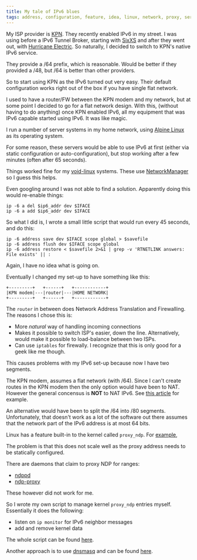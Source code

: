 ```yaml
---
title: My tale of IPv6 blues
tags: address, configuration, feature, idea, linux, network, proxy, service, software
---
```


My ISP provider is [KPN][kpn].  They recently enabled
IPv6 in my street.  I was using before a IPv6 Tunnel Broker,
starting with [SixXS][sixxs] and after they went out,
with [Hurricane Electric][he].  So naturally,
I decided to switch to KPN's native IPv6 service.

They provide a /64 prefix, which is reasonable.  Would be better
if they provided a /48, but /64 is better than other providers.

So to start using KPN as the IPv6 turned out very easy.  Their default
configuration works right out of the box if you have single flat
network.

I used to have a router/FW between the KPN modem and my network,
but at some point I decided to go for a flat network design.  With
this, (without having to do anything) once KPN enabled IPv6, all my
equipment that was IPv6 capable started using IPv6.  It was like
magic.

I run a number of server systems in my home network, using
[Alpine Linux][alpine] as its operating system.

For some reason, these servers would be able to use IPv6 at first
(either via static configuration or auto-configuration), but stop
working after a few minutes (often after 65 seconds).

Things worked fine for my [void-linux][void] systems.  These
use [NetworkManager][netman] so I guess this helps.

Even googling around I was not able to find a solution.  Apparently
doing this would re-enable things:

```
ip -6 a del $ip6_addr dev $IFACE
ip -6 a add $ip6_addr dev $IFACE
```

So what I did is, I wrote a small little script that would run
every 45 seconds, and do this:

```
ip -6 address save dev $IFACE scope global > $savefile
ip -6 address flush dev $IFACE scope global
ip -6 address restore < $savefile 2>&1 | grep -v 'RTNETLINK answers: File exists' || :
```

Again, I have no idea what is going on.

Eventually I changed my set-up to have something like
this:


```bob
+---------+   +------+   +------------+
|KPN modem|---|router|---|HOME NETWORK|
+---------+   +------+   +------------+
```

The `router` in between does Network Address Translation
and Firewalling.  The reasons I chose this is:

- More _natural_ way of handling incoming connections
- Makes it possible to switch ISP's easier, down the line.
  Alternatively, would make it possible to load-balance between
  two ISPs.
- Can use `iptables` for firewally.  I recognize that this is
  only good for a geek like me though.

This causes problems with my IPv6 set-up because
now I have two segments.

The KPN modem, assumes a flat network (with /64).  Since
I can't create routes in the KPN modem then the only
option would have been to NAT.  However the general
concensus is **NOT** to NAT IPv6.  See
[this article](https://blogs.infoblox.com/ipv6-coe/ipv6-nat-you-can-get-it-but-you-may-not-need-or-want-it/)
for example.

An alternative would have been to split the /64 into /80
segments.  Unfortunately, that doesn't work as a lot of the
software out there assumes that the network part of the IPv6
address is at most 64 bits.

Linux has a feature built-in to the kernel called `proxy_ndp`.
For [example](https://vtluug.org/wiki/Proxy_NDP),

The problem is that this does not scale well as the proxy address
needs to be statically configured.

There are daemons that claim to proxy NDP for ranges:

- [ndppd](https://github.com/DanielAdolfsson/ndppd)
- [ndp-proxy](https://github.com/setaou/ndp-proxy)

These however did not work for me.

So I wrote my own script to manage kernel `proxy_ndp` entries
myself.  Essentially it does the following:

- listen on `ip monitor` for IPv6 neighbor messages
- add and remove kernel data

The whole script can be found [here](https://github.com/alejandroliu/0ink.net/blob/master/snippets/ipv6-whoes/ndpbr.sh).

Another approach is to use [dnsmasq][dnsmasq] and can
be found [here](https://quantum2.xyz/2019/03/08/ndp-proxy-route-ipv6-vpn-addresses/).

 [kpn]: https://www.kpn.com "KPN"
 [sixxs]: https://www.sixxs.net "SixXS"
 [he]: https://tunnelbroker.net "Hurricane Electric"
 [alpine]: https://alpinelinux.org "Alpine Linux"
 [void]: https://voidlinux.org/
 [netman]: https://en.wikipedia.org/wiki/NetworkManager
 [dnsmasq]: https://thekelleys.org.uk/dnsmasq/doc.html
